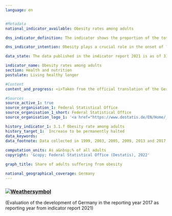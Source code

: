 ```yaml
---
language: en    


#Metadata    
national_indicator_available: Obesity rates among adults    

dns_indicator_definition: The indicator shows the proportion of the total adult population (aged 18 and over) who are affected by obesity.    

dns_indicator_intention: Obesity plays a crucial role in the onset of lifestyle diseases, such as cardiovascular diseases, diabetes and joint disorders. Besides its health implications, excess weight also has onerous economic and social consequences. The target must therefore be to ensure that the proportion of the population with obesity in Germany does not increase any further.    

data_state: The data published in the indicator report 2021 is as of 31.12.2020. The data shown on the DNS-Online-Platform is updated regularly, so that more current data may be available online than published in the indicator report 2021.    

indicator_name: Obesity rates among adults    
section: Health and nutrition    
postulate: Living healthy longer    

#Content    
content_and_progress: <i>Taken from the official translation of the German Sustainable Development Strategy</i><br><br>The body mass index (BMI) is a benchmark that is used to identify excess weight and especially obesity. It is calculated by dividing the body weight in kilograms by the square of an individual’s height in metres (kg/m²). This calculation does not take account of age- and gender-specific differences or of an individual’s body mass composition.<br><br>People with a BMI of 25 and above are regarded as overweight, according to the World Health Organization (WHO) classification, and those with a BMI of 30 as obese.<br><br>The data basis for the indicator is the microcensus conducted by the Federal Statistical Office. That sample survey covers 1% of the total population. The questions on health are asked every four years as a rule, and responses to them are voluntary. The indicator is thus based on the proportion of the population with a BMI of 30 and higher who answered the questions concerning body weight and height in the microcensus.<br><br>The corresponding data were standardised relative to the European population of 1990 to allow comparisons of data from different years and regions without distortions resulting from diverse age structures. Since the questions on health in the microcensus are not asked annually, the chart data for the intervening years have been interpolated. Where people provide information about themselves, as in the microcensus, body weight is often understated compared with measured values, whereas height is more likely to be overstated. As a result, the BMI calculated on the basis of respondents’ own information is lower than a BMI based on measured data.<br><br>In 2017, 14.8% of the population in Germany over the age of 18 were classified as obese. The obesity rate for men in this population, at 16.4%, was higher than that for women (13.0%). In 1999, 10.7% of the population were obese. At that time too, the proportion of women affected by obesity (10.2%) was slightly lower than that of men (11.1%). The obesity rate among adults, in other words, has increased and so is moving away from the goal of the German Sustainable Development Strategy. A further 34.0% of the population aged 18 and above had a BMI of at least 25 but below 30 in 2017. This means that 48.8% have a BMI of 25 or more and are therefore considered overweight. Again, the proportion of women (39.0%) was lower than that of men (58.0%).<br><br>The proportion of adults suffering from obesity increases with age and does not decrease until an advanced age is reached. In 2017, 3.4% of 18- to 19-year-old women were obese. For the 30-34 age group, the figure had already risen to 10.1%. The obesity rate for women peaked in the 65-69 age group at 21.7%. In each of the age groups below 75, the obesity rate for men was higher than for women of the same age, the highest rates being recorded in the 60-64 age group, at 24.5%, and the 65-69 age group, at 25.3%.    

#Sources    
source_active_1: true
source_organisation_1: Federal Statistical Office
source_organisation_1_short: Federal Statistical Office
source_organisation_logo_1: '<a href="https://www.destatis.de/EN/Home/_node.html"><img src="https://g205sdgs.github.io/sdg-indicators/public/LogosEn/destatis.png" alt=" Federal Statistical Office" title="Click here to visit the homepage of the organization" style="border: transparent"/></a>'    

history_indicator_1: 3.1.f Obesity rate among adults                    
history_target_1:  Increase to be permanently halted    
data_keywords:    
data_footnote: Data collected in 1999, 2003, 2005, 2009, 2013 and 2017. Intermediate years interpolated data. Age-standardized results based on the new European standard population.    
    
computation_units: As a&nbsp;% of all adults    
copyright: '&copy; Federal Statistical Office (Destatis), 2022'    

graph_title: Share of adults suffering from obesity    

national_geographical_coverage: Germany    
---    
```

<div>
  <div class="my-header">
    <h3>
      <a href="https://sustainabledevelopment-deutschland.github.io/en/status/"><img src="https://g205sdgs.github.io/sdg-indicators/public/Wettersymbole/Blitz.png" title="The indicator is 'off track' and does not develop in the desired direction." alt="Weathersymbol" />
      </a>
    </h3>
  </div>
  <div class="my-header-note">
    <span> (Evaluation of the development of Germany in the reporting year 2017 as reporting year from indicator report 2021)</span>
  </div>
</div>